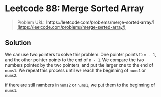 # Leetcode 88: Merge Sorted Array

> Problem URL: [https://leetcode.com/problems/merge-sorted-array/](https://leetcode.com/problems/merge-sorted-array/)

## Solution

We can use two pointers to solve this problem. One pointer points to `m - 1`, and the other pointer points to the end of `n - 1`. We compare the two numbers pointed by the two pointers, and put the larger one to the end of `nums1`. We repeat this process until we reach the beginning of `nums1` or `nums2`.

if there are still numbers in `nums2` or `nums1`, we put them to the beginning of `nums1`.
